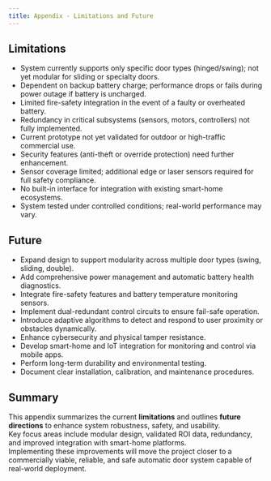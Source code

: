```yaml
---
title: Appendix - Limitations and Future
---
```


## Limitations

- System currently supports only specific door types (hinged/swing); not yet modular for sliding or specialty doors.
- Dependent on backup battery charge; performance drops or fails during power outage if battery is uncharged.
- Limited fire-safety integration in the event of a faulty or overheated battery.
- Redundancy in critical subsystems (sensors, motors, controllers) not fully implemented.
- Current prototype not yet validated for outdoor or high-traffic commercial use.
- Security features (anti-theft or override protection) need further enhancement.
- Sensor coverage limited; additional edge or laser sensors required for full safety compliance.
- No built-in interface for integration with existing smart-home ecosystems.
- System tested under controlled conditions; real-world performance may vary.

## Future

- Expand design to support modularity across multiple door types (swing, sliding, double).
- Add comprehensive power management and automatic battery health diagnostics.
- Integrate fire-safety features and battery temperature monitoring sensors.
- Implement dual-redundant control circuits to ensure fail-safe operation.
- Introduce adaptive algorithms to detect and respond to user proximity or obstacles dynamically.
- Enhance cybersecurity and physical tamper resistance.
- Develop smart-home and IoT integration for monitoring and control via mobile apps.
- Perform long-term durability and environmental testing.
- Document clear installation, calibration, and maintenance procedures.

## Summary

This appendix summarizes the current **limitations** and outlines **future directions** to enhance system robustness, safety, and usability.  
Key focus areas include modular design, validated ROI data, redundancy, and improved integration with smart-home platforms.  
Implementing these improvements will move the project closer to a commercially viable, reliable, and safe automatic door system capable of real-world deployment.
